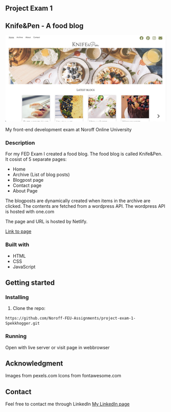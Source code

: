 ## Project Exam 1
## Knife&Pen - A food blog

![Picture of project](/images/Knife%20and%20Pen%20Large.jpeg) 

My front-end development exam at Noroff Online University

### Description
For my FED Exam I created a food blog. The food blog is called Knife&Pen. It cosist of 5 separate pages:
- Home
- Archive (List of blog posts)
- Blogpost page
- Contact page 
- About Page

The blogposts are dynamically created when items in the archive are clicked. The contents are fetched from a wordpress API. The wordpress API is hosted with one.com

The page and URL is hosted by Netlify. 

[Link to page](https://resilient-creponne-254619.netlify.app/index.html)


### Built with
- HTML
- CSS
- JavaScript


## Getting started
### Installing
1. Clone the repo: 
```
https://github.com/Noroff-FEU-Assignments/project-exam-1-Spekkhogger.git
```

### Running
Open with live server or visit page in webbrowser 

## Acknowledgment
Images from pexels.com
Icons from fontawesome.com

## Contact 
Feel free to contact me through LinkedIn 
[My LinkedIn page](https://www.linkedin.com/in/ingeborg-sanna-a2805516a/)

